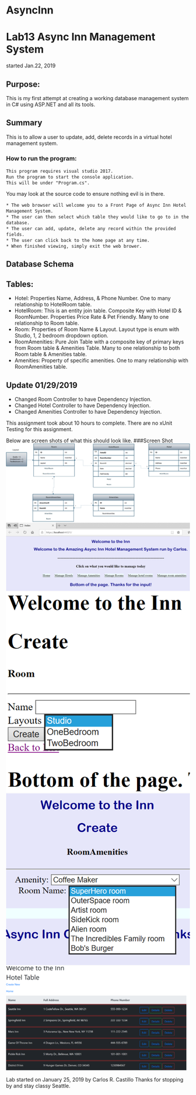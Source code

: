 # AsyncInn

# Lab13 Async Inn Management System
started Jan.22, 2019

## Purpose:
This is my first attempt at creating a working database management system in C# using ASP.NET and all its tools.

## Summary
This is to allow a user to update, add, delete records in a virtual hotel management system.

### How to run the program:
```
This program requires visual studio 2017.
Run the program to start the console application.
This will be under "Program.cs".
```

You may look at the source code to ensure nothing evil is in there.
```
* The web browser will welcome you to a Front Page of Async Inn Hotel Management System.
* The user can then select which table they would like to go to in the database.
* The user can add, update, delete any record within the provided fields.
* The user can click back to the home page at any time.
* When finished viewing, simply exit the web brower.
```

## Database Schema
## Tables:
* Hotel: Properties Name, Address, & Phone Number.  One to many relationship to HotelRoom table.
* HotelRoom: This is an entity join table.  Composite Key with Hotel ID & RoomNumber.  Properties Price Rate & Pet Friendly.  Many to one relationship to Room table.
* Room: Properties of Room Name & Layout.  Layout type is enum with Studio, 1, 2 bedroom dropdown option.
* RoomAmenities: Pure Join Table with a composite key of primary keys from Room table & Amenities Table. Many to one relationship to both Room table & Amenities table.
* Amenities: Property of specific amenities.  One to many relationship with RoomAmenities table.

## Update 01/29/2019
* Changed Room Controller to have Dependency Injection.
* Changed Hotel Controller to have Dependency Injection.
* Changed Amenities Controller to have Dependency Injection.

This assignment took about 10 hours to complete.  There are no xUnit Testing for this assignment.

Below are screen shots of what this should look like.
###Screen Shot 
![](Assets/SchemaHotel.png?raw=true)
![](Assets/Home.PNG?raw=true)
![](Assets/DropDown.PNG?raw=true)
![](Assets/DropDown2.PNG?raw=true)
![](Assets/HotelTable.PNG?raw=true)

Lab started on January 25, 2019 by Carlos R. Castillo
Thanks for stopping by and stay classy Seattle.
